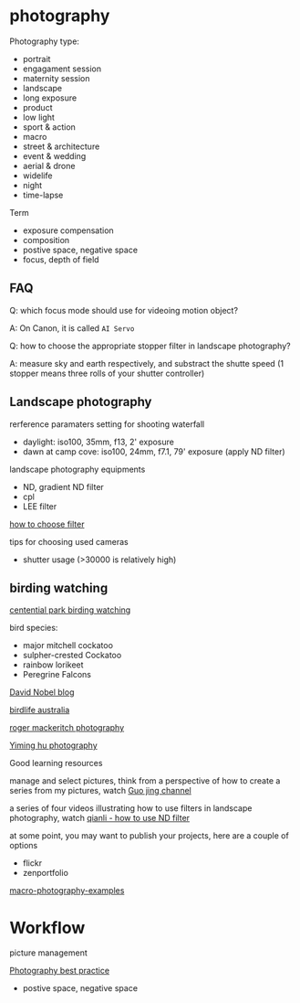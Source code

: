 # photography

Photography type:
- portrait
 - engagament session
 - maternity session
- landscape
- long exposure
- product
- low light
- sport & action
- macro
- street & architecture
- event & wedding
- aerial & drone
- widelife
- night
- time-lapse

Term
- exposure compensation
- composition
- postive space, negative space
- focus, depth of field

## FAQ

Q: which focus mode should use for videoing motion object?

A: On Canon, it is called `AI Servo`

Q: how to choose the appropriate stopper filter in landscape photography?

A: measure sky and earth respectively, and substract the shutte speed (1 stopper means three rolls of your shutter controller) 

## Landscape photography

rerference paramaters setting for shooting waterfall

- daylight: iso100, 35mm, f13, 2' exposure
- dawn at camp cove: iso100, 24mm, f7.1, 79' exposure (apply ND filter)

landscape photography equipments
- ND, gradient ND filter
- cpl
- LEE filter

[how to choose filter](https://zhuanlan.zhihu.com/p/35561200)

tips for choosing used cameras

- shutter usage (>30000 is relatively high)

## birding watching

[centential park birding watching](https://www.centennialparklands.com.au/visit/things-to-see-and-do/birdwatching/bird-spotting-challenge)

bird species:
- major mitchell cockatoo
- sulpher-crested Cockatoo
- rainbow lorikeet
- Peregrine Falcons

[David Nobel blog](http://www.david-noble.net/blog/?tag=orchids)

[birdlife australia](http://www.birdlife.org.au/bird-profile/welcome-swallow)

[roger mackeritch photography](https://www.rogermackertichphotography.com/)

[Yiming hu photography](http://majestic-nature.com/)

Good learning resources

manage and select pictures, think from a perspective of how to create a series from my pictures, watch [Guo jing channel](https://www.youtube.com/watch?v=mZLFGamhpBI)

a series of four videos illustrating how to use filters in landscape photography, watch [qianli - how to use ND filter](https://www.youtube.com/watch?v=H1B5Jut96tc)

at some point, you may want to publish your projects, here are a couple of options
- flickr
- zenportfolio

[macro-photography-examples](https://www.thephotoargus.com/beautiful-examples-of-macro-photography/)

# Workflow 

picture management

[Photography best practice](https://www.dpbestflow.org/links/36)
- postive space, negative space




